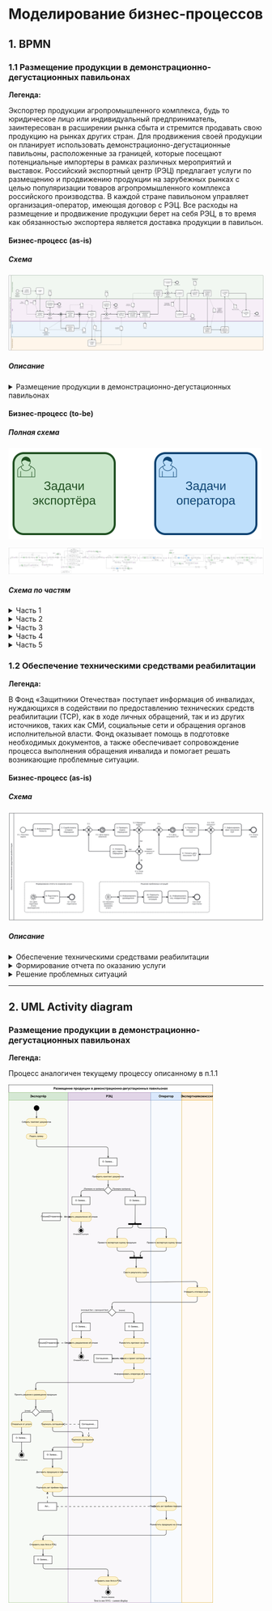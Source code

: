 # Моделирование бизнес-процессов

## 1. BPMN

### 1.1 Размещение продукции в демонстрационно-дегустационных павильонах

**Легенда:**

Экспортер продукции агропромышленного комплекса, будь то юридическое лицо или индивидуальный предприниматель, заинтересован в расширении рынка сбыта и стремится продавать свою продукцию на рынках других стран. Для продвижения своей продукции он планирует использовать демонстрационно-дегустационные павильоны, расположенные за границей, которые посещают потенциальные импортеры в рамках различных мероприятий и выставок. Российский экспортный центр (РЭЦ) предлагает услуги по размещению и продвижению продукции на зарубежных рынках с целью популяризации товаров агропромышленного комплекса российского производства. В каждой стране павильоном управляет организация-оператор, имеющая договор с РЭЦ. Все расходы на размещение и продвижение продукции берет на себя РЭЦ, в то время как обязанностью экспортера является доставка продукции в павильон.

#### Бизнес-процесс (as-is)

##### Схема

![Размещение в павильоне (as-is)](./img/pavilion.productPlacement(as-is).svg)

##### Описание

<details>
    <summary>Размещение продукции в демонстрационно-дегустационных павильонах</summary>
    <table>
        <tr>
            <th>Шаг</th>
            <th>Наименование</th>
            <th>Участники</th>
            <th>Описание действий</th>
            <th>Входящие данные</th>
            <th>Исходящие данные</th>
        </tr>
        <tr>
            <td>1</td>
            <td>Собрать комплект документов</td>
            <td>Экспортёр</td>
            <td>Организация экспортер подготавливает пакет документов о собственной деятельности</td>
            <td>
                -
            </td>
            <td>
                Пакет документов:
                <ul>
                    <li> выписка из ЕГРЮЛ
                    <li> заверенные копии сертификатов соответствия
                    <li> справка подтверждающая отсутствие задолженности по налогам, просроченной задолженности по возврату средств в федеральный бюджет, не находится в стадии ликвидации и реорганизации
                </ul>
            </td>
        </tr>
        <tr>
            <td>2</td>
            <td>Подать заявку</td>
            <td>Экспортёр</td>
            <td>Организация экспортер заполняет заявку по форме РЭЦ</td>
            <td>
                -
            </td>
            <td>
                Заявка
            </td>
        </tr>
        <tr>
            <td>3</td>
            <td>Проверить комплект документов</td>
            <td>РЭЦ</td>
            <td>Сотрудник РЭЦ проверяет корректность заполнения заявки и достоверность предоставленных сведений</td>
            <td>
                -
            </td>
            <td>
                Решение по корректности подачи документов
            </td>
        </tr>
        <tr>
            <td>4</td>
            <td>Отправить уведомление об отказе</td>
            <td>РЭЦ</td>
            <td>Сотрудник РЭЦ готовит письмо с уведомлением об отказе в услуге с указанием причины отказа</td>
            <td>
                Решение по корректности подачи документов
            </td>
            <td>
                Письмо с уведомлением об отказе
            </td>
        </tr>
        <tr>
            <td>5</td>
            <td>Провести экспертную оценку продукции</td>
            <td>РЭЦ</td>
            <td>Отсечение компаний, поставка продукции которых не возможна в страну нахождения павильона. Оценка потенциала продукции</td>
            <td>
                Заявка
            </td>
            <td>
                Протокол заседания, Решение по компании с оценками по продукции.
            </td>
        </tr>
        <tr>
            <td>6</td>
            <td>Провести экспертную оценку продукции</td>
            <td>Оператор павильона</td>
            <td>Отсечение компаний, поставка продукции которых не возможна в страну нахождения павильона. Оценка потенциала продукции. Определение квот на размещение</td>
            <td>
                Заявка
            </td>
            <td>
                Протокол заседания, Решение по компании с оценками по продукции.
            </td>
        </tr>
        <tr>
            <td>7</td>
            <td>Свести результаты оценки</td>
            <td>РЭЦ</td>
            <td>Объединение результатов оценки сотрудниками РЭЦ и сотрудниками Оператора павильона. Формирование отчёта</td>
            <td>
                <ul>
                    <li> Протокол оценки продукции от РЭЦ
                    <li> Протокол оценки продукции от Оператора павильона
                </ul>
            </td>
            <td>
                Сводный отчёт
            </td>
        </tr>
        <tr>
            <td>8</td>
            <td>Утвердить итоговую оценку</td>
            <td>Экспертная комиссия</td>
            <td>Проверка результатов оценки продукции. Оценка компании и вынесение итогового решения по заявке</td>
            <td>
                <ul>
                    <li> Сводный отчёт
                    <li> Заявка
                </ul>
            </td>
            <td>
                Итоговый протокол с решением по заявке
            </td>
        </tr>
        <tr>
            <td>9</td>
            <td>Отправить уведомление об отказе</td>
            <td>РЭЦ</td>
            <td>Сотрудник РЭЦ готовит письмо с уведомлением об отказе в услуге с указанием причины отказа</td>
            <td>
                Итоговый протокол с решением по заявке
            </td>
            <td>
                Письмо с уведомлением об отказе
            </td>
        </tr>
        <tr>
            <td>10</td>
            <td>Разместить протокол на сайте РЭЦ</td>
            <td>РЭЦ</td>
            <td>Выполняется публикация скан-копии протокола рассмотрения заявки на сайте РЭЦ</td>
            <td>
                Итоговый протокол с решением по заявке
            </td>
            <td>
                Опубликованный протокол
            </td>
        </tr>
        <tr>
            <td>11</td>
            <td>Направить письмо и проект соглашения экспортеру</td>
            <td>РЭЦ</td>
            <td>Сотрудник РЭЦ формирует проект соглашения о размещении продукции в павильоне. Проект соглашения письмом направляется экспортёру для подписания</td>
            <td>
                Итоговый протокол с решением по заявке
            </td>
            <td>
                Проект соглашения о размещении продукции
            </td>
        </tr>
        <tr>
            <td>12</td>
            <td>Информировать оператора об участнике (экспортере)</td>
            <td>РЭЦ</td>
            <td>Сотрудник РЭЦ направляет письмо со сведениями об экспортере, который желает разместить продукцию в павильоне</td>
            <td>
                Итоговый протокол с решением по заявке
            </td>
            <td>
                Информационное письмо
            </td>
        </tr>
        <tr>
            <td>13</td>
            <td>Принять решение о размещении продукции</td>
            <td>Экспортёр</td>
            <td>Экспортёр изучает соглашение и принимает решение о необходимости размещения продукции в павильоне</td>
            <td>
                Проект соглашения о размещении продукции
            </td>
            <td>
                Решение по соглашению
            </td>
        </tr>
        <tr>
            <td>14</td>
            <td>Отказаться от услуги</td>
            <td>Экспортёр</td>
            <td>Экспортёр уведомляет в устной или письменной форме об отказе от услуги</td>
            <td>
                Решение по соглашению
            </td>
            <td>
                Уведомление об отказе
            </td>
        </tr>
        <tr>
            <td>15</td>
            <td>Подписать соглашение</td>
            <td>Экспортёр</td>
            <td>Экспортёр подписывает проект соглашения и направляет его в РЭЦ</td>
            <td>
                Решение по соглашению
            </td>
            <td>
                Соглашение подписанное со стороны экспортёра
            </td>
        </tr>
        <tr>
            <td>16</td>
            <td>Подписать соглашение</td>
            <td>РЭЦ</td>
            <td>РЭЦ подписывает соглашение ранее подписанное экспортёром и отправляет экземпляр экспортёру</td>
            <td>
                Соглашение подписанное со стороны экспортёра
            </td>
            <td>
                Подписанное соглашение
            </td>
        </tr>
        <tr>
            <td>17</td>
            <td>Доставить продукцию в павильон</td>
            <td>Экспортёр</td>
            <td>Экспортер готовит партию продукции для размещения в павильоне и осуществляет доставку в павильон</td>
            <td>
                Подписанное соглашение
            </td>
            <td>
                Продукция доставленная в павильон
            </td>
        </tr>
        <tr>
            <td>18</td>
            <td>Подписать акт приемки-передачи продукции</td>
            <td>Экспортёр</td>
            <td>Экспортер подписывает акт приёмки передачи продукции оператору павильона. Указывает количество и срок годности по каждой продукции</td>
            <td>
                Подписанное соглашение 
            </td>
            <td>
                Акт приёмки-передачи подписанный экспортёром
            </td>
        </tr>
        <tr>
            <td>19</td>
            <td>Подписать акт приемки-передачи продукции</td>
            <td>Оператор павильона</td>
            <td>Оператор проверят соответствие фактически доставленной продукции и сведений указанных в акте. По результатам проверки подписывает акт</td>
            <td>
                Акт приёмки-передачи подписанный экспортёром 
            </td>
            <td>
                Подписанный Акт приёмки-передачи
            </td>
        </tr>
        <tr>
            <td>20</td>
            <td>Разместить продукцию на выставочном стенде</td>
            <td>Оператор павильона</td>
            <td>Оператор размещает продукцию на стенде в выставочном зале и начинает осуществление продвижение продукции</td>
            <td>
                Продукция доставленная в павильон 
            </td>
            <td>
                Продукция размещенная в павильоне
            </td>
        </tr>
        <tr>
            <td>21</td>
            <td>Отправить скан Акта в РЭЦ</td>
            <td>Экспортёр</td>
            <td>Экспортёр снимает скан копию акта приёмки-передачи продукции в павильон и отправляет скан в РЭЦ</td>
            <td>
                Подписанный Акт приёмки-передачи 
            </td>
            <td>
                Скан-копия Акта
            </td>
        </tr>
        <tr>
            <td>22</td>
            <td>Передать сведения в учет</td>
            <td>РЭЦ</td>
            <td>Передать сведения об оказании учета в отдел ведения статистики</td>
            <td>
                Скан-копия Акта 
            </td>
            <td>
                Сведения об оказании услуги
            </td>
        </tr>
    </table>
</details>

#### Бизнес-процесс (to-be)

##### Полная схема

![Легенда](./img/legend.svg)

![Размещение в павильоне (to-be)](./img/pavilion.productPlacement(to-be).svg)

##### Схема по частям

<details>
    <summary>Часть 1</summary>

![Размещение в павильоне (to-be).Часть 1](./img/pavilion.productPlacement(to-be).part1.svg)
</details>

<details>
    <summary>Часть 2</summary>

![Размещение в павильоне (to-be).Часть 2](./img/pavilion.productPlacement(to-be).part2.svg)
</details>

<details>
    <summary>Часть 3</summary>

![Размещение в павильоне (to-be).Часть 3](./img/pavilion.productPlacement(to-be).part3.svg)
</details>

<details>
    <summary>Часть 4</summary>

![Размещение в павильоне (to-be).Часть 4](./img/pavilion.productPlacement(to-be).part4.svg)
</details>

<details>
    <summary>Часть 5</summary>

![Размещение в павильоне (to-be).Часть 5](./img/pavilion.productPlacement(to-be).part5.svg)
</details>


### 1.2 Обеспечение техническими средствами реабилитации

**Легенда:**

В Фонд «Защитники Отечества» поступает информация об инвалидах, нуждающихся в содействии по предоставлению технических средств реабилитации (ТСР), как в ходе личных обращений, так и из других источников, таких как СМИ, социальные сети и обращения органов исполнительной власти. Фонд оказывает помощь в подготовке необходимых документов, а также обеспечивает сопровождение процесса выполнения обращения инвалида и помогает решать возникающие проблемные ситуации.

#### Бизнес-процесс (as-is)

##### Схема

![Обеспечение ТСР](./img/rehabilitationFacilities.svg)

##### Описание

<details>
    <summary>Обеспечение техническими средствами реабилитации</summary>
    <table>
        <tr>
            <th>№</th>
            <th>Наименование</th>
            <th>Участники</th>
            <th>Описание действий</th>
            <th>Входящие данные</th>
            <th>Исходящие данные</th>
        </tr>
        <tr>
            <td>E.1.</td>
            <td>Получена задача</td>
            <td>Социальный координатор</td>
            <td>Стартовое событие.<br>Социальный координатор получает задачу на оказание содействия в получении технических средств реабилитации</td>
            <td>Задача оказания услуги по обращению Клиента</td>
            <td>-</td>
        </tr>
        <tr>
            <td>1.</td>
            <td>Информировать Клиента</td>
            <td>Социальный координатор</td>
            <td>Социальный координатор информирует Клиента о способах и месте подачи Обращения для получения ТСР</td>
            <td>Сведения о Клиенте</td>
            <td>Сведения о месте и способах подачи Обращения</td>
        </tr>
        <tr>
            <td>2.</td>
            <td>Содействовать в подаче Обращения</td>
            <td>Социальный координатор</td>
            <td>Социальный координатор оказывает Клиенту содействие (консультации) в подаче Обращения</td>
            <td>Сведения о Клиенте</td>
            <td>Планируемая дата подачи Обращения</td>
        </tr>
        <tr>
            <td>E.2.</td>
            <td>Дата подачи Обращения</td>
            <td>-</td>
            <td>Дата подачи Обращения, которая была предварительно запланирована Клиентом</td>
            <td>-</td>
            <td>-</td>
        </tr>
        <tr>
            <td>3.</td>
            <td>Проверить подачу Обращения</td>
            <td>Социальный координатор</td>
            <td>Социальный координатор связывается с Клиентом по телефону для получения сведений о результатах подачи Обращения</td>
            <td>Сведения о Клиенте</td>
            <td>Сведения о подаче Обращения<br>Планируемая дата получения ТСР</td>
        </tr>
        <tr>
            <td>4.</td>
            <td>Уточнить дату подачи Обращения</td>
            <td>Социальный координатор</td>
            <td>В случае если Клиент еще не подал Обращение, социальный координатор уточняет плановую дату подачи Обращения Клиентом</td>
            <td>Сведения о подаче Обращения</td>
            <td>Дата подачи Обращения</td>
        </tr>
        <tr>
            <td>E.3.</td>
            <td>Отказ Клиента</td>
            <td>-</td>
            <td>Конечное событие процесса<br>В случае отказа Клиента от получения услуги</td>
            <td>-</td>
            <td>-</td>
        </tr>
        <tr>
            <td>5.</td>
            <td>Проверить получение ТСР</td>
            <td>Социальный координатор</td>
            <td>Социальный координатор связывается с Клиентом по телефону для получения сведений о получении ТСР</td>
            <td>Сведения о Клиенте</td>
            <td>Сведения о получении ТСР</td>
        </tr>
        <tr>
            <td>6.</td>
            <td>Уточнить дату получения ТСР</td>
            <td>Социальный координатор</td>
            <td>В случае если Клиент еще не получил ТСР, социальный координатор уточняет плановую дату получения</td>
            <td>Сведения о получении ТСР</td>
            <td>Дата получения ТСР</td>
        </tr>
        <tr>
            <td>7.</td>
            <td>Зафиксировать факт получения ТСР</td>
            <td>Социальный координатор</td>
            <td>Социальный координатор фиксирует факт получения Клиентом ТСР. После чего услуга содействия считается оказанной</td>
            <td>Сведения о получении ТСР</td>
            <td>Отметка об оказании услуги</td>
        </tr>
    </table>
</details>

<details>
    <summary>Формирование отчета по оказанию услуги</summary>
    <table>
        <tr>
            <th>№</th>
            <th>Наименование</th>
            <th>Участники</th>
            <th>Описание действий</th>
            <th>Входящие данные</th>
            <th>Исходящие данные</th>
        </tr>
        <tr>
            <td>E.6.</td>
            <td>Дата подготовки отчета (Еженедельно)</td>
            <td>-</td>
            <td>Стартовое событие.<br>Наступает дата подготовки отчетности</td>
            <td>-</td>
            <td>-</td>
        </tr>
        <tr>
            <td>8.</td>
            <td>Подготовить отчет</td>
            <td>Социальный координатор</td>
            <td>Социальный координатор формирует отчет за прошедшую неделю о проделанной работе по содействию в предоставлении услуги Клиенту</td>
            <td>Сведения о ходе оказания услуги</td>
            <td>Еженедельный отчет</td>
        </tr>
        <tr>
            <td>E.7.</td>
            <td>Отчет подготовлен</td>
            <td>-</td>
            <td>Конечное событие процесса<br> Социальный координатор подготовил отчет</td>
            <td>Сведения о ходе оказания услуги</td>
            <td>Еженедельный отчет</td>
        </tr>
    </table>
</details>

<details>
    <summary>Решение проблемных ситуаций</summary>
    <table>
        <tr>
            <th>№</th>
            <th>Наименование</th>
            <th>Участники</th>
            <th>Описание действий</th>
            <th>Входящие данные</th>
            <th>Исходящие данные</th>
        </tr>
        <tr>
            <td>E.8.</td>
            <td>Возникла проблема с оказанием услуги</td>
            <td>-</td>
            <td>Стартовое событие.<br>Возникла проблема с оказанием услуги, которую социальный координатор не может решить самостоятельно</td>
            <td>-</td>
            <td>-</td>
        </tr>
        <tr>
            <td>8.</td>
            <td>Подготовить отчет</td>
            <td>Социальный координатор</td>
            <td>Социальный координатор формирует отчет за прошедшую неделю о проделанной работе по содействию в предоставлении услуги Клиенту</td>
            <td>Сведения о ходе оказания услуги</td>
            <td>Еженедельный отчет</td>
        </tr>
        <tr>
            <td>9.</td>
            <td>Информировать руководителя</td>
            <td>Социальный координатор</td>
            <td>Социальный координатор информирует Регионального руководителя о возникших проблемах по оказанию услуги</td>
            <td>Сведения о возникшей проблеме</td>
            <td>Факт информирования руководителя</td>
        </tr>
        <tr>
            <td>10.</td>
            <td>Разрешить проблемную ситуацию</td>
            <td>Региональный руководитель филиала</td>
            <td>Региональный руководитель филиала собирает МВК для решения проблемных вопросов. По результатам МВК выносится решение по дальнейшим действиям для оказания услуги</td>
            <td>Сведения о возникшей проблеме</td>
            <td>Решение о дальнейших действия по предоставлению услуги</td>
        </tr>
        <tr>
            <td>11.</td>
            <td>Информировать соц. координатора</td>
            <td>Региональный руководитель филиала</td>
            <td>Региональный руководитель филиала информирует социального координатора о необходимых действиях для продолжения оказания услуги</td>
            <td>Решение о дальнейших действия по предоставлению услуги</td>
            <td>Факт информирования социального координатора</td>
        </tr>
        <tr>
            <td>E.9.</td>
            <td>Отчет подготовлен</td>
            <td>-</td>
            <td>Конечное событие процесса<br>Социальный координатор подготовил отчет</td>
            <td>-</td>
            <td>-</td>
        </tr>
    </table>
</details>

---

## 2. UML Activity diagram

### Размещение продукции в демонстрационно-дегустационных павильонах

**Легенда:**

Процесс аналогичен текущему процессу описанному в п.1.1

![Размещение в павильоне (UML)](./img/productPlacement.drawio.svg)